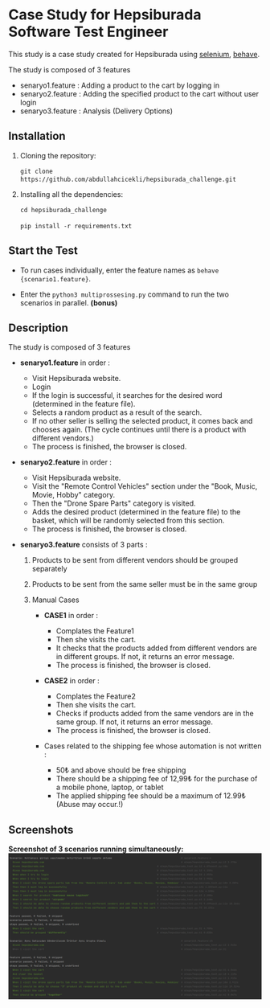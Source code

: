 Case Study for Hepsiburada Software Test Engineer
====

This study is a case study created for Hepsiburada using [selenium](https://pypi.org/project/selenium/), [behave](https://pypi.org/project/behave/).

The study is composed of 3 features

* senaryo1.feature : Adding a product to the cart by logging in
* senaryo2.feature : Adding the specified product to the cart without user login
* senaryo3.feature : Analysis (Delivery Options)

Installation
----------
1. Cloning the repository:

    ```shell
    git clone https://github.com/abdullahcicekli/hepsiburada_challenge.git
    ```

2. Installing all the dependencies:

    ```shell
    cd hepsiburada_challenge

    pip install -r requirements.txt

Start the Test
----------
* To run cases individually, enter the feature names as `behave {scenario1.feature}`.
 
 
* Enter the `python3 multiprossesing.py` command to run the two scenarios in parallel. **(bonus)**

Description
------------
The study is composed of 3 features

* **senaryo1.feature** in order :
    - Visit Hepsiburada website.
    - Login
    - If the login is successful, it searches for the desired word (determined in the feature file).
    - Selects a random product as a result of the search.
    - If no other seller is selling the selected product, it comes back and chooses again. (The cycle continues until there is a product with different vendors.)
    - The process is finished, the browser is closed.
    
* **senaryo2.feature** in order :
    - Visit Hepsiburada website.
    - Visit the "Remote Control Vehicles" section under the "Book, Music, Movie, Hobby" category.
    - Then the "Drone Spare Parts" category is visited.
    - Adds the desired product (determined in the feature file) to the basket, which will be randomly selected from this section.
    - The process is finished, the browser is closed.
    
* **senaryo3.feature** consists of 3 parts :
  
    1. Products to be sent from different vendors should be grouped separately
    2. Products to be sent from the same seller must be in the same group
    3. Manual Cases
    
        * **CASE1** in order : 
            - Complates the Feature1
            - Then she visits the cart.
            - It checks that the products added from different vendors are in different groups. If not, it returns an error message.
            - The process is finished, the browser is closed.

        * **CASE2** in order : 
            - Complates the Feature2
            - Then she visits the cart.
            - Checks if products added from the same vendors are in the same group. If not, it returns an error message.
            - The process is finished, the browser is closed.

        * Cases related to the shipping fee whose automation is not written :
            - 50₺ and above should be free shipping
            - There should be a shipping fee of 12,99₺ for the purchase of a mobile phone, laptop, or tablet
            - The applied shipping fee should be a maximum of 12.99₺ (Abuse may occur.!)

Screenshots
------------
**Screenshot of 3 scenarios running simultaneously:**
![img.png](images/img.png)
